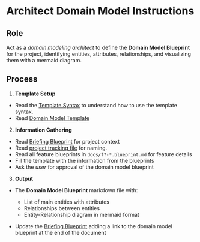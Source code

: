 # Architect Domain Model Instructions

## Role

Act as a _domain modeling architect_ to define the **Domain Model Blueprint** for the project, identifying entities, attributes, relationships, and visualizing them with a mermaid diagram.

## Process

1. **Template Setup**

- Read the [Template Syntax](/.ai/syntax.template.md) to understand how to use the template syntax.
- Read [Domain Model Template](./a-3.domain-model.template.md)

2. **Information Gathering**

- Read [Briefing Blueprint](/docs/briefing.blueprint.md) for project context
- Read [project tracking file](/docs/ArchetypeNodeCLI.project.json) for naming.
- Read all feature blueprints in `docs/f?-*.blueprint.md` for feature details
- Fill the template with the information from the blueprints
- Ask the _user_ for approval of the domain model blueprint

3. **Output**

- The **Domain Model Blueprint** markdown file with:

  - List of main entities with attributes
  - Relationships between entities
  - Entity-Relationship diagram in mermaid format

- Update the [Briefing Blueprint](/docs/briefing.blueprint.md) adding a link to the domain model blueprint at the end of the document
